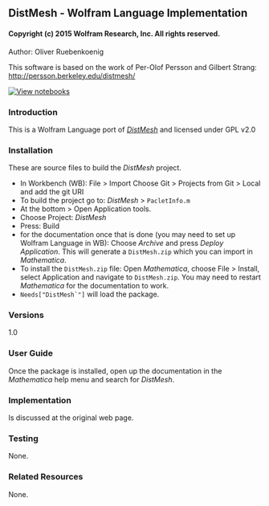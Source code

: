 ## DistMesh - Wolfram Language Implementation
#### Copyright (c) 2015 Wolfram Research, Inc.  All rights reserved.

Author: Oliver Ruebenkoenig

This software is based on the work of Per-Olof Persson and Gilbert
Strang: http://persson.berkeley.edu/distmesh/

[![View notebooks](https://www.wolframcloud.com/objects/github-cloud/notebookviewersource/Images/badge.png)](https://www.wolframcloud.com/objects/github-cloud/api/1.0/CommitObj?user=perardi&repo=DistMesh&branch=master)
										
### Introduction
This is a Wolfram Language port of [*DistMesh*](http://persson.berkeley.edu/distmesh/) and licensed under GPL v2.0

### Installation
These are source files to build the *DistMesh* project.

- In Workbench (WB): File > Import
Choose Git > Projects from Git > Local and add the git URI
- To build the project go to: *DistMesh* > `PacletInfo.m`
- At the bottom > Open Application tools.
- Choose Project: *DistMesh*
- Press: Build
- for the documentation once that is done (you may need to set up Wolfram Language in WB): Choose *Archive* and press *Deploy Application*. This will generate a `DistMesh.zip` which you can import in *Mathematica*.
- To install the `DistMesh.zip` file: Open *Mathematica*, choose File > Install, select Application and navigate to `DistMesh.zip`. You may need to restart *Mathematica* for the documentation to work.
- ``Needs["DistMesh`"]`` will load the package.


### Versions
1.0

### User Guide
Once the package is installed, open up the documentation in the *Mathematica* help menu and search for *DistMesh*.

### Implementation
Is discussed at the original web page.

### Testing
None.

### Related Resources
None.
